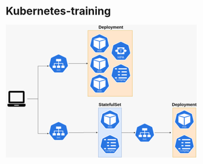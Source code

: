# Kubernetes-training

![alt text](https://github.com/marcos-araujo/Kubernetes-training/blob/master/kubernetes.png)

